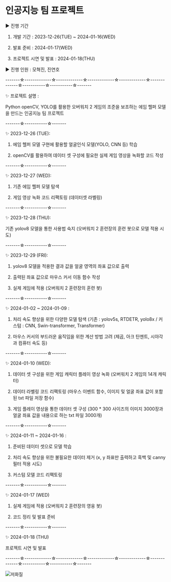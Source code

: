 # 인공지능 팀 프로젝트

▶ 진행 기간

 1) 개발 기간 : 2023-12-26(TUE) ~ 2024-01-16(WED)

 2) 발표 준비 : 2024-01-17(WED)

 3) 프로젝트 시연 및 발표 : 2024-01-18(THU)

▶ 진행 인원 : 모혁진, 진연호

-------☆-------------☆-------------☆-------------☆-------------☆-------------☆-----------☆-----------☆-------

✨ 프로젝트 설명 : 

Python openCV, YOLO를 활용한 오버워치 2 게임의 조준을 보조하는 에임 헬퍼 모델을 만드는 인공지능 팀 프로젝트

-------☆-----------☆-------

✨ 2023-12-26 (TUE): 

1. 에임 헬퍼 모델 구현에 활용할 얼굴인식 모델(YOLO, CNN 등) 학습

2. openCV를 활용하여 데이터 셋 구성에 필요한 실제 게임 영상을 녹화할 코드 작성

-------☆-----------☆-------

✨ 2023-12-27 (WED): 

1. 기존 에임 헬퍼 모델 탐색

2. 게임 영상 녹화 코드 리팩토링 (데이터셋 라벨링)

-------☆-----------☆-------

✨ 2023-12-28 (THU): 

기존 yolov8 모델을 통한 사용법 숙지 (오버워치 2 훈련장의 훈련 봇으로 모델 적용 시도)

-------☆-----------☆-------

✨ 2023-12-29 (FRI): 

1. yolov8 모델을 적용한 결과 값을 얼굴 영역의 좌표 값으로 출력

2. 출력된 좌표 값으로 마우스 커서 이동 함수 작성

3. 실제 게임에 적용 (오버워치 2 훈련장의 훈련 봇)

-------☆-----------☆-------

✨ 2024-01-02 ~ 2024-01-09 :

1. 처리 속도 향상을 위한 다양한 모델 탐색 (기존 : yolov5s, RTDETR, yolo8x / 커스텀 : CNN, Swin-transformer, Transformer)

2. 마우스 커서의 부드러운 움직임을 위한 계산 방법 고려 (제곱, 아크 탄젠트, 시야각과 컴퓨터 속도 등)

-------☆-----------☆-------

✨ 2024-01-10 (WED):

1. 데이터 셋 구성을 위한 게임 캐릭터 플레이 영상 녹화 (오버워치 2 게임의 14개 캐릭터)

2. 데이터 라벨링 코드 리팩토링 (마우스 이벤트 함수, 이미지 및 얼굴 좌표 값이 포함된 txt 파일 저장 함수)

3. 게임 플레이 영상을 통한 데이터 셋 구성 (300 * 300 사이즈의 이미지 3000장과 얼굴 좌표 값을 내용으로 하는 txt 파일 3000개)

-------☆-----------☆-------

✨ 2024-01-11 ~ 2024-01-16 :

1. 준비된 데이터 셋으로 모델 학습

2. 처리 속도 향상을 위한 불필요한 데이터 제거 (x, y 좌표만 출력하고 흑백 및 canny 필터 적용 시도)

3. 커스텀 모델 코드 리팩토링

-------☆-----------☆-------

✨ 2024-01-17 (WED)

1. 실제 게임에 적용 (오버워치 2 훈련장의 영웅 봇)

2. 코드 정리 및 발표 준비
   
-------☆-----------☆-------

✨ 2024-01-18 (THU)

프로젝트 시연 및 발표

-------☆-------------☆-------------☆-------------☆-------------☆-------------☆-----------☆-----------☆-------

![저화질](https://github.com/mohyeokjin/MLProject/assets/143565474/2105e354-f7c4-4fb7-a401-c60abfe49ebf)


